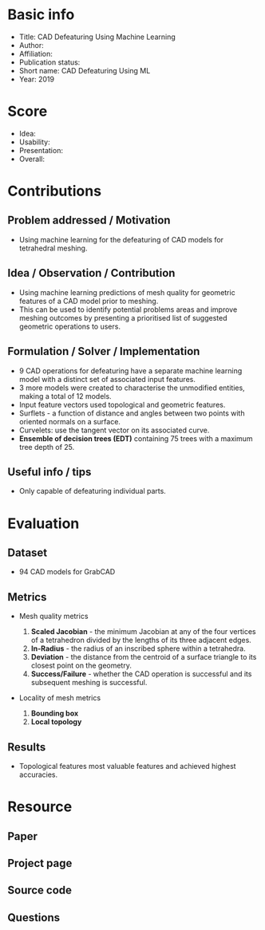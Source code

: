 # Basic info
- Title: CAD Defeaturing Using Machine Learning
- Author: 
- Affiliation: 
- Publication status: 
- Short name: CAD Defeaturing Using ML
- Year: 2019

# Score
- Idea: 
- Usability: 
- Presentation: 
- Overall: 

# Contributions
## Problem addressed / Motivation
- Using machine learning for the defeaturing of CAD models for tetrahedral meshing.

## Idea / Observation / Contribution
- Using machine learning predictions of mesh quality for geometric features of a CAD model prior to meshing.
- This can be used to identify potential problems areas and improve meshing outcomes by presenting a prioritised list of suggested geometric operations to users.

## Formulation / Solver / Implementation
- 9 CAD operations for defeaturing have a separate machine learning model with a distinct set of associated input features.
- 3 more models were created to characterise the unmodified entities, making a total of 12 models.
- Input feature vectors used topological and geometric features.
- Surflets - a function of distance and angles between two points with oriented normals on a surface.
- Curvelets: use the tangent vector on its associated curve.
- **Ensemble of decision trees (EDT)** containing 75 trees with a maximum tree depth of 25.

## Useful info / tips
- Only capable of defeaturing individual parts.

# Evaluation
## Dataset
- 94 CAD models for GrabCAD

## Metrics
- Mesh quality metrics
  1. **Scaled Jacobian** - the minimum Jacobian at any of the four vertices of a tetrahedron divided by the lengths of its three adjacent edges.
  2. **In-Radius** - the radius of an inscribed sphere within a tetrahedra.
  3. **Deviation** - the distance from the centroid of a surface triangle to its closest point on the geometry.
  4. **Success/Failure** - whether the CAD operation is successful and its subsequent meshing is successful.
  
- Locality of mesh metrics
  1. **Bounding box**
  2. **Local topology**

## Results
- Topological features most valuable features and achieved highest accuracies.

# Resource
## Paper


## Project page


## Source code


## Questions


